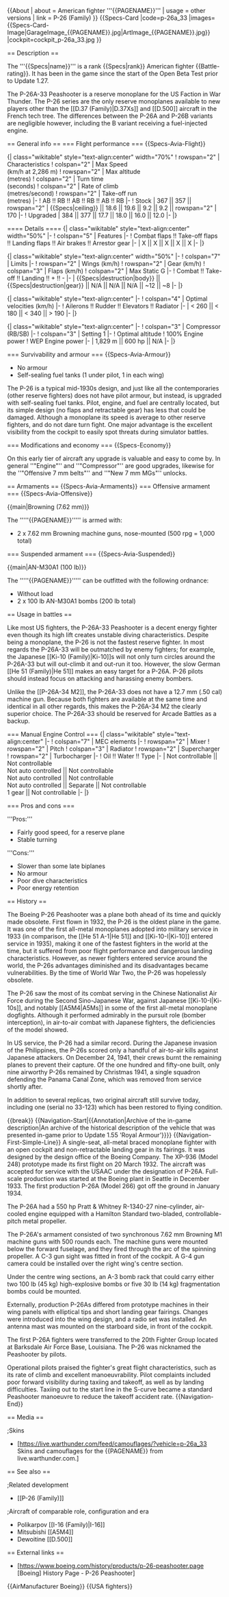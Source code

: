{{About
| about = American fighter '''{{PAGENAME}}'''
| usage = other versions
| link = P-26 (Family)
}}
{{Specs-Card
|code=p-26a_33
|images={{Specs-Card-Image|GarageImage_{{PAGENAME}}.jpg|ArtImage_{{PAGENAME}}.jpg}}
|cockpit=cockpit_p-26a_33.jpg
}}

== Description ==
<!-- ''In the description, the first part should be about the history of and the creation and combat usage of the aircraft, as well as its key features. In the second part, tell the reader about the aircraft in the game. Insert a screenshot of the vehicle, so that if the novice player does not remember the vehicle by name, he will immediately understand what kind of vehicle the article is talking about.'' -->
The '''{{Specs|name}}''' is a rank {{Specs|rank}} American fighter {{Battle-rating}}. It has been in the game since the start of the Open Beta Test prior to Update 1.27.

The P-26A-33 Peashooter is a reserve monoplane for the US Faction in War Thunder. The P-26 series are the only reserve monoplanes available to new players other than the [[D.37 (Family)|D.37Xs]] and [[D.500]] aircraft in the French tech tree. The differences between the P-26A and P-26B variants are negligible however, including the B variant receiving a fuel-injected engine.

== General info ==
=== Flight performance ===
{{Specs-Avia-Flight}}
<!-- ''Describe how the aircraft behaves in the air. Speed, manoeuvrability, acceleration and allowable loads - these are the most important characteristics of the vehicle.'' -->

{| class="wikitable" style="text-align:center" width="70%"
! rowspan="2" | Characteristics
! colspan="2" | Max Speed<br>(km/h at 2,286 m)
! rowspan="2" | Max altitude<br>(metres)
! colspan="2" | Turn time<br>(seconds)
! colspan="2" | Rate of climb<br>(metres/second)
! rowspan="2" | Take-off run<br>(metres)
|-
! AB !! RB !! AB !! RB !! AB !! RB
|-
! Stock
| 367 || 357 || rowspan="2" | {{Specs|ceiling}} || 18.6 || 19.6 || 9.2 || 9.2 || rowspan="2" | 170
|-
! Upgraded
| 384 || 377 || 17.7 || 18.0 || 16.0 || 12.0
|-
|}

==== Details ====
{| class="wikitable" style="text-align:center" width="50%"
|-
! colspan="5" | Features
|-
! Combat flaps !! Take-off flaps !! Landing flaps !! Air brakes !! Arrestor gear
|-
| X || X || X || X || X     <!-- ✓ -->
|-
|}

{| class="wikitable" style="text-align:center" width="50%"
|-
! colspan="7" | Limits
|-
! rowspan="2" | Wings (km/h)
! rowspan="2" | Gear (km/h)
! colspan="3" | Flaps (km/h)
! colspan="2" | Max Static G
|-
! Combat !! Take-off !! Landing !! + !! -
|-
| {{Specs|destruction|body}} || {{Specs|destruction|gear}} || N/A || N/A || N/A || ~12 || ~8
|-
|}

{| class="wikitable" style="text-align:center"
|-
! colspan="4" | Optimal velocities (km/h)
|-
! Ailerons !! Rudder !! Elevators !! Radiator
|-
| < 260 || < 180 || < 340 || > 190
|-
|}

{| class="wikitable" style="text-align:center"
|-
! colspan="3" | Compressor (RB/SB)
|-
! colspan="3" | Setting 1
|-
! Optimal altitude
! 100% Engine power
! WEP Engine power
|-
| 1,829 m || 600 hp || N/A
|-
|}

=== Survivability and armour ===
{{Specs-Avia-Armour}}
<!-- ''Examine the survivability of the aircraft. Note how vulnerable the structure is and how secure the pilot is, whether the fuel tanks are armoured, etc. Describe the armour, if there is any, and also mention the vulnerability of other critical aircraft systems.'' -->

* No armour
* Self-sealing fuel tanks (1 under pilot, 1 in each wing)

The P-26 is a typical mid-1930s design, and just like all the contemporaries (other reserve fighters) does not have pilot armour, but instead, is upgraded with self-sealing fuel tanks. Pilot, engine, and fuel are centrally located, but its simple design (no flaps and retractable gear) has less that could be damaged. Although a monoplane its speed is average to other reserve fighters, and do not dare turn fight. One major advantage is the excellent visibility from the cockpit to easily spot threats during simulator battles.

=== Modifications and economy ===
{{Specs-Economy}}

On this early tier of aircraft any upgrade is valuable and easy to come by. In general ''"Engine"'' and ''"Compressor"'' are good upgrades, likewise for the ''"Offensive 7 mm belts"'' and ''"New 7 mm MGs"'' unlocks.

== Armaments ==
{{Specs-Avia-Armaments}}
=== Offensive armament ===
{{Specs-Avia-Offensive}}
<!-- ''Describe the offensive armament of the aircraft, if any. Describe how effective the cannons and machine guns are in a battle, and also what belts or drums are better to use. If there is no offensive weaponry, delete this subsection.'' -->
{{main|Browning (7.62 mm)}}

The '''''{{PAGENAME}}''''' is armed with:

* 2 x 7.62 mm Browning machine guns, nose-mounted (500 rpg = 1,000 total)

=== Suspended armament ===
{{Specs-Avia-Suspended}}
<!-- ''Describe the aircraft's suspended armament: additional cannons under the wings, bombs, rockets and torpedoes. This section is especially important for bombers and attackers. If there is no suspended weaponry remove this subsection.'' -->
{{main|AN-M30A1 (100 lb)}}

The '''''{{PAGENAME}}''''' can be outfitted with the following ordnance:

* Without load
* 2 x 100 lb AN-M30A1 bombs (200 lb total)

== Usage in battles ==
<!-- ''Describe the tactics of playing in the aircraft, the features of using aircraft in a team and advice on tactics. Refrain from creating a "guide" - do not impose a single point of view, but instead, give the reader food for thought. Examine the most dangerous enemies and give recommendations on fighting them. If necessary, note the specifics of the game in different modes (AB, RB, SB).'' -->
Like most US fighters, the P-26A-33 Peashooter is a decent energy fighter even though its high lift creates unstable diving characteristics. Despite being a monoplane, the P-26 is not the fastest reserve fighter. In most regards the P-26A-33 will be outmatched by enemy fighters; for example, the Japanese [[Ki-10 (Family)|Ki-10]]s will not only turn circles around the P-26A-33 but will out-climb it and out-run it too. However, the slow German [[He 51 (Family)|He 51]] makes an easy target for a P-26A. P-26 pilots should instead focus on attacking and harassing enemy bombers.

Unlike the [[P-26A-34 M2]], the P-26A-33 does not have a 12.7 mm (.50 cal) machine gun. Because both fighters are available at the same time and identical in all other regards, this makes the P-26A-34 M2 the clearly superior choice. The P-26A-33 should be reserved for Arcade Battles as a backup.

=== Manual Engine Control ===
{| class="wikitable" style="text-align:center"
|-
! colspan="7" | MEC elements
|-
! rowspan="2" | Mixer
! rowspan="2" | Pitch
! colspan="3" | Radiator
! rowspan="2" | Supercharger
! rowspan="2" | Turbocharger
|-
! Oil !! Water !! Type
|-
| Not controllable || Not controllable<br>Not auto controlled || Not controllable<br>Not auto controlled || Not controllable<br>Not auto controlled || Separate || Not controllable<br>1 gear || Not controllable
|-
|}

=== Pros and cons ===
<!-- ''Summarise and briefly evaluate the vehicle in terms of its characteristics and combat effectiveness. Mark its pros and cons in the bulleted list. Try not to use more than 6 points for each of the characteristics. Avoid using categorical definitions such as "bad", "good" and the like - use substitutions with softer forms such as "inadequate" and "effective".'' -->

'''Pros:'''

* Fairly good speed, for a reserve plane
* Stable turning

'''Cons:'''

* Slower than some late biplanes
* No armour
* Poor dive characteristics
* Poor energy retention

== History ==
<!-- ''Describe the history of the creation and combat usage of the aircraft in more detail than in the introduction. If the historical reference turns out to be too long, take it to a separate article, taking a link to the article about the vehicle and adding a block "/History" (example: <nowiki>https://wiki.warthunder.com/(Vehicle-name)/History</nowiki>) and add a link to it here using the <code>main</code> template. Be sure to reference text and sources by using <code><nowiki><ref></ref></nowiki></code>, as well as adding them at the end of the article with <code><nowiki><references /></nowiki></code>. This section may also include the vehicle's dev blog entry (if applicable) and the in-game encyclopedia description (under <code><nowiki>=== In-game description ===</nowiki></code>, also if applicable).'' -->
The Boeing P-26 Peashooter was a plane both ahead of its time and quickly made obsolete. First flown in 1932, the P-26 is the oldest plane in the game. It was one of the first all-metal monoplanes adopted into military service in 1933 (in comparison, the [[He 51 A-1|He 51]] and [[Ki-10-I|Ki-10]] entered service in 1935), making it one of the fastest fighters in the world at the time, but it suffered from poor flight performance and dangerous landing characteristics. However, as newer fighters entered service around the world, the P-26s advantages diminished and its disadvantages became vulnerabilities. By the time of World War Two, the P-26 was hopelessly obsolete.

The P-26 saw the most of its combat serving in the Chinese Nationalist Air Force during the Second Sino-Japanese War, against Japanese [[Ki-10-I|Ki-10s]], and notably [[A5M4|A5Ms]] in some of the first all-metal monoplane dogfights. Although it performed admirably in the pursuit role (bomber interception), in air-to-air combat with Japanese fighters, the deficiencies of the model showed.

In US service, the P-26 had a similar record. During the Japanese invasion of the Philippines, the P-26s scored only a handful of air-to-air kills against Japanese attackers. On December 24, 1941, their crews burnt the remaining planes to prevent their capture. Of the one hundred and fifty-one built, only nine airworthy P-26s remained by Christmas 1941, a single squadron defending the Panama Canal Zone, which was removed from service shortly after.

In addition to several replicas, two original aircraft still survive today, including one (serial no 33-123) which has been restored to flying condition.

{{break}}
{{Navigation-Start|{{Annotation|Archive of the in-game description|An archive of the historical description of the vehicle that was presented in-game prior to Update 1.55 'Royal Armour'}}}}
{{Navigation-First-Simple-Line}}
A single-seat, all-metal braced monoplane fighter with an open cockpit and non-retractable landing gear in its fairings. It was designed by the design office of the Boeing Company. The XP-936 (Model 248) prototype made its first flight on 20 March 1932. The aircraft was accepted for service with the USAAC under the designation of P-26A. Full-scale production was started at the Boeing plant in Seattle in December 1933. The first production P-26A (Model 266) got off the ground in January 1934.

The P-26A had a 550 hp Pratt & Whitney R-1340-27 nine-cylinder, air-cooled engine equipped with a Hamilton Standard two-bladed, controllable-pitch metal propeller.

The P-26A's armament consisted of two synchronous 7.62 mm Browning M1 machine guns with 500 rounds each. The machine guns were mounted below the forward fuselage, and they fired through the arc of the spinning propeller. A C-3 gun sight was fitted in front of the cockpit. A G-4 gun camera could be installed over the right wing's centre section.

Under the centre wing sections, an A-3 bomb rack that could carry either two 100 lb (45 kg) high-explosive bombs or five 30 lb (14 kg) fragmentation bombs could be mounted.

Externally, production P-26As differed from prototype machines in their wing panels with elliptical tips and short landing gear fairings. Changes were introduced into the wing design, and a radio set was installed. An antenna mast was mounted on the starboard side, in front of the cockpit.

The first P-26A fighters were transferred to the 20th Fighter Group located at Barksdale Air Force Base, Louisiana. The P-26 was nicknamed the Peashooter by pilots.

Operational pilots praised the fighter's great flight characteristics, such as its rate of climb and excellent manoeuvrability. Pilot complaints included poor forward visibility during taxiing and takeoff, as well as by landing difficulties. Taxiing out to the start line in the S-curve became a standard Peashooter manoeuvre to reduce the takeoff accident rate.
{{Navigation-End}}

== Media ==
<!-- ''Excellent additions to the article would be video guides, screenshots from the game, and photos.'' -->

;Skins
* [https://live.warthunder.com/feed/camouflages/?vehicle=p-26a_33 Skins and camouflages for the {{PAGENAME}} from live.warthunder.com.]

== See also ==
<!-- ''Links to the articles on the War Thunder Wiki that you think will be useful for the reader, for example:''
* ''reference to the series of the aircraft;''
* ''links to approximate analogues of other nations and research trees.'' -->

;Related development

* [[P-26 (Family)]]

;Aircraft of comparable role, configuration and era

* Polikarpov [[I-16 (Family)|I-16]]
* Mitsubishi [[A5M4]]
* Dewoitine [[D.500]]

== External links ==
<!-- ''Paste links to sources and external resources, such as:''
* ''topic on the official game forum;''
* ''other literature.'' -->

* [https://www.boeing.com/history/products/p-26-peashooter.page <nowiki>[Boeing]</nowiki> History Page - P-26 Peashooter]

{{AirManufacturer Boeing}}
{{USA fighters}}